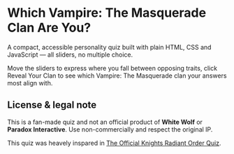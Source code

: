 # Which Vampire: The Masquerade Clan Are You?

A compact, accessible personality quiz built with plain HTML, CSS and JavaScript — all sliders, no multiple choice.

Move the sliders to express where you fall between opposing traits, click Reveal Your Clan to see which Vampire: The Masquerade clan your answers most align with.

## License & legal note

This is a fan-made quiz and not an official product of **White Wolf** or **Paradox Interactive**. Use non-commercially and respect the original IP.

This quiz was heavely inspared in [The Official Knights Radiant Order Quiz](https://www.brandonsanderson.com/pages/official-knights-radiant-order-quiz).
